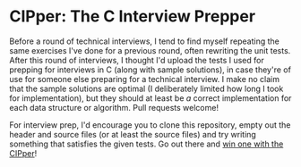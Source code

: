 # CIPper: The C Interview Prepper

Before a round of technical interviews, I tend to find myself repeating
the same exercises I've done for a previous round, often rewriting the unit
tests. After this round of interviews, I thought I'd upload the tests I used
for prepping for interviews in C (along with sample solutions), in case they're
of use for someone else preparing for a technical interview. I make no claim
that the sample solutions are optimal (I deliberately limited how long I took
for implementation), but they should at least be *a* correct implementation for
each data structure or algorithm. Pull requests welcome!

For interview prep, I'd encourage you to clone this repository, empty out the
header and source files (or at least the source files) and try writing
something that satisfies the given tests. Go out there and
[win one with the CIPper](https://www.youtube.com/watch?v=0CCwxMvXPZo)!
